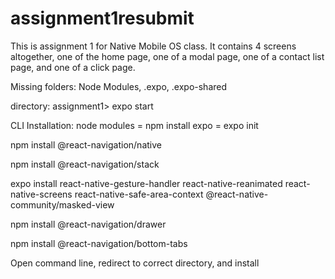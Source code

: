 # assignment1resubmit

This is assignment 1 for Native Mobile OS class. It contains 4 screens altogether, one of the home page, one of a modal page, one of a contact list page, and one of a click page.

Missing folders: Node Modules, .expo, .expo-shared

directory: assignment1> expo start

CLI Installation:
node modules = npm install
expo = expo init

npm install @react-navigation/native

npm install @react-navigation/stack

expo install react-native-gesture-handler react-native-reanimated react-native-screens react-native-safe-area-context @react-native-community/masked-view

npm install @react-navigation/drawer

npm install @react-navigation/bottom-tabs

Open command line, redirect to correct directory, and install
